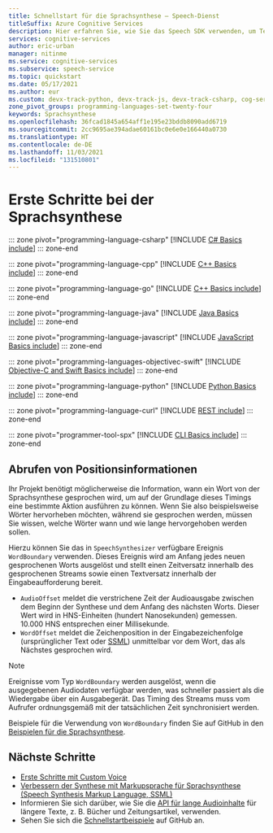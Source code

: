 ```yaml
---
title: Schnellstart für die Sprachsynthese – Speech-Dienst
titleSuffix: Azure Cognitive Services
description: Hier erfahren Sie, wie Sie das Speech SDK verwenden, um Text in Sprache zu konvertieren. In dieser Schnellstartanleitung werden die Objektkonstruktion und Entwurfsmuster, die unterstützten Formate für die Audioausgabe, die Speech-CLI und die benutzerdefinierten Konfigurationsoptionen für die Sprachsynthese beschrieben.
services: cognitive-services
author: eric-urban
manager: nitinme
ms.service: cognitive-services
ms.subservice: speech-service
ms.topic: quickstart
ms.date: 05/17/2021
ms.author: eur
ms.custom: devx-track-python, devx-track-js, devx-track-csharp, cog-serv-seo-aug-2020
zone_pivot_groups: programming-languages-set-twenty-four
keywords: Sprachsynthese
ms.openlocfilehash: 36fcad1845a654aff1e195e23bddb8090add6719
ms.sourcegitcommit: 2cc9695ae394adae60161bc0e6e0e166440a0730
ms.translationtype: HT
ms.contentlocale: de-DE
ms.lasthandoff: 11/03/2021
ms.locfileid: "131510801"
---
```

# <a name="get-started-with-text-to-speech"></a>Erste Schritte bei der Sprachsynthese

::: zone pivot="programming-language-csharp"
[!INCLUDE [C# Basics include](includes/how-to/text-to-speech-basics/text-to-speech-basics-csharp.md)]
::: zone-end

::: zone pivot="programming-language-cpp"
[!INCLUDE [C++ Basics include](includes/how-to/text-to-speech-basics/text-to-speech-basics-cpp.md)]
::: zone-end

::: zone pivot="programming-language-go"
[!INCLUDE [C++ Basics include](includes/how-to/text-to-speech-basics/text-to-speech-basics-go.md)]
::: zone-end

::: zone pivot="programming-language-java"
[!INCLUDE [Java Basics include](includes/how-to/text-to-speech-basics/text-to-speech-basics-java.md)]
::: zone-end

::: zone pivot="programming-language-javascript"
[!INCLUDE [JavaScript Basics include](includes/how-to/text-to-speech-basics/text-to-speech-basics-javascript.md)]
::: zone-end

::: zone pivot="programming-languages-objectivec-swift"
[!INCLUDE [Objective-C and Swift Basics include](includes/how-to/text-to-speech-basics/text-to-speech-basics-objectivec-swift.md)]
::: zone-end

::: zone pivot="programming-language-python"
[!INCLUDE [Python Basics include](includes/how-to/text-to-speech-basics/text-to-speech-basics-python.md)]
::: zone-end

::: zone pivot="programming-language-curl"
[!INCLUDE [REST include](includes/how-to/text-to-speech-basics/text-to-speech-basics-curl.md)]
::: zone-end

::: zone pivot="programmer-tool-spx"
[!INCLUDE [CLI Basics include](includes/how-to/text-to-speech-basics/text-to-speech-basics-cli.md)]
::: zone-end

## <a name="get-position-information"></a>Abrufen von Positionsinformationen

Ihr Projekt benötigt möglicherweise die Information, wann ein Wort von der Sprachsynthese gesprochen wird, um auf der Grundlage dieses Timings eine bestimmte Aktion ausführen zu können.
Wenn Sie also beispielsweise Wörter hervorheben möchten, während sie gesprochen werden, müssen Sie wissen, welche Wörter wann und wie lange hervorgehoben werden sollen.

Hierzu können Sie das in `SpeechSynthesizer` verfügbare Ereignis `WordBoundary` verwenden.
Dieses Ereignis wird am Anfang jedes neuen gesprochenen Worts ausgelöst und stellt einen Zeitversatz innerhalb des gesprochenen Streams sowie einen Textversatz innerhalb der Eingabeaufforderung bereit.

* `AudioOffset` meldet die verstrichene Zeit der Audioausgabe zwischen dem Beginn der Synthese und dem Anfang des nächsten Worts. Dieser Wert wird in HNS-Einheiten (hundert Nanosekunden) gemessen. 10.000 HNS entsprechen einer Millisekunde.
* `WordOffset` meldet die Zeichenposition in der Eingabezeichenfolge (ursprünglicher Text oder [SSML](speech-synthesis-markup.md)) unmittelbar vor dem Wort, das als Nächstes gesprochen wird.

> [!NOTE]
> Ereignisse vom Typ `WordBoundary` werden ausgelöst, wenn die ausgegebenen Audiodaten verfügbar werden, was schneller passiert als die Wiedergabe über ein Ausgabegerät. Das Timing des Streams muss vom Aufrufer ordnungsgemäß mit der tatsächlichen Zeit synchronisiert werden.

Beispiele für die Verwendung von `WordBoundary` finden Sie auf GitHub in den [Beispielen für die Sprachsynthese](https://aka.ms/csspeech/samples).

## <a name="next-steps"></a>Nächste Schritte

* [Erste Schritte mit Custom Voice](how-to-custom-voice.md)
* [Verbessern der Synthese mit Markupsprache für Sprachsynthese (Speech Synthesis Markup Language, SSML)](speech-synthesis-markup.md)
* Informieren Sie sich darüber, wie Sie die [API für lange Audioinhalte](long-audio-api.md) für längere Texte, z. B. Bücher und Zeitungsartikel, verwenden.
* Sehen Sie sich die [Schnellstartbeispiele](https://github.com/Azure-Samples/cognitive-services-speech-sdk/tree/master/quickstart) auf GitHub an.

